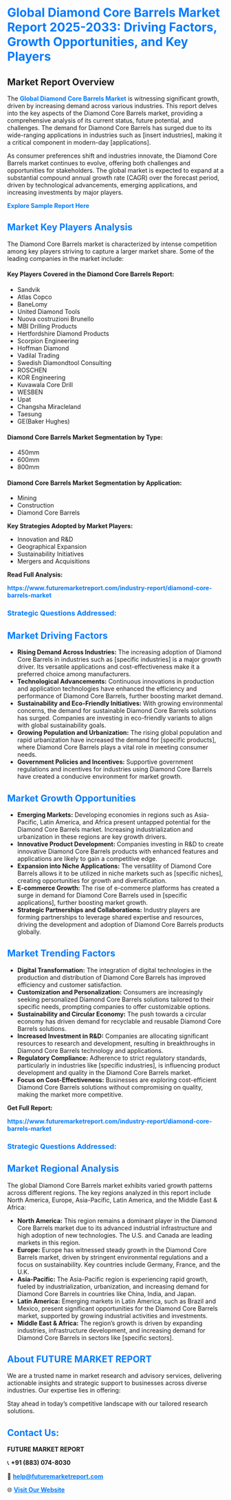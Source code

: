 <h1 style="color: #007BFF;">Global Diamond Core Barrels Market Report 2025-2033: Driving Factors, Growth Opportunities, and Key Players</h1>

<section id="overview">
<h2>Market Report Overview</h2>
<p>The <a href="https://www.futuremarketreport.com/industry-report/diamond-core-barrels-market" style="color: #007BFF; text-decoration: none;"><strong>Global Diamond Core Barrels Market</strong></a> is witnessing significant growth, driven by increasing demand across various industries. This report delves into the key aspects of the Diamond Core Barrels market, providing a comprehensive analysis of its current status, future potential, and challenges. The demand for Diamond Core Barrels has surged due to its wide-ranging applications in industries such as [insert industries], making it a critical component in modern-day [applications].</p>
<p>As consumer preferences shift and industries innovate, the Diamond Core Barrels market continues to evolve, offering both challenges and opportunities for stakeholders. The global market is expected to expand at a substantial compound annual growth rate (CAGR) over the forecast period, driven by technological advancements, emerging applications, and increasing investments by major players.</p>
</section>

<section id="overview">
<p><a href="https://www.futuremarketreport.com/request-sample/reportId=127943" style="color: #007BFF; text-decoration: none;"><strong>Explore Sample Report Here</strong></a></p>
</section>

<section id="key-players">
<h2 style="color: #007BFF;">Market Key Players Analysis</h2>
<p>The Diamond Core Barrels market is characterized by intense competition among key players striving to capture a larger market share. Some of the leading companies in the market include:</p>
<h4>Key Players Covered in the Diamond Core Barrels Report:</h4>
<ul><li>Sandvik</li><li>Atlas Copco</li><li>BaneLomy</li><li>United Diamond Tools</li><li>Nuova costruzioni Brunello</li><li>MBI Drilling Products</li><li>Hertfordshire Diamond Products</li><li>Scorpion Engineering</li><li>Hoffman Diamond</li><li>Vadilal Trading</li><li>Swedish Diamondtool Consulting</li><li>ROSCHEN</li><li>KOR Engineering</li><li>Kuvawala Core Drill</li><li>WESBEN</li><li>Upat</li><li>Changsha Miracleland</li><li>Taesung</li><li>GE(Baker Hughes)</li></ul>
<h4>Diamond Core Barrels Market Segmentation by Type:</h4>
<ul><li>450mm</li><li>600mm</li><li>800mm</li></ul>

<h4>Diamond Core Barrels Market Segmentation by Application:</h4>
<ul><li>Mining</li><li>Construction</li><li>Diamond Core Barrels</li></ul>
<p><strong>Key Strategies Adopted by Market Players:</strong></p>
<ul>
<li>Innovation and R&D</li>
<li>Geographical Expansion</li>
<li>Sustainability Initiatives</li>
<li>Mergers and Acquisitions</li>
</ul>
</section>

<section>
<p><strong>Read Full Analysis: </strong></p><a href="https://www.futuremarketreport.com/industry-report/diamond-core-barrels-market" style="color: #007BFF; text-decoration: none;"><strong>https://www.futuremarketreport.com/industry-report/diamond-core-barrels-market</strong></a>
<h3 style="color: #007BFF;">Strategic Questions Addressed:</h3>
</section>

<section id="driving-factors">
<h2 style="color: #007BFF;">Market Driving Factors</h2>
<ul>
<li><strong>Rising Demand Across Industries:</strong> The increasing adoption of Diamond Core Barrels in industries such as [specific industries] is a major growth driver. Its versatile applications and cost-effectiveness make it a preferred choice among manufacturers.</li>
<li><strong>Technological Advancements:</strong> Continuous innovations in production and application technologies have enhanced the efficiency and performance of Diamond Core Barrels, further boosting market demand.</li>
<li><strong>Sustainability and Eco-Friendly Initiatives:</strong> With growing environmental concerns, the demand for sustainable Diamond Core Barrels solutions has surged. Companies are investing in eco-friendly variants to align with global sustainability goals.</li>
<li><strong>Growing Population and Urbanization:</strong> The rising global population and rapid urbanization have increased the demand for [specific products], where Diamond Core Barrels plays a vital role in meeting consumer needs.</li>
<li><strong>Government Policies and Incentives:</strong> Supportive government regulations and incentives for industries using Diamond Core Barrels have created a conducive environment for market growth.</li>
</ul>
</section>

<section id="growth-opportunities">
<h2 style="color: #007BFF;">Market Growth Opportunities</h2>
<ul>
<li><strong>Emerging Markets:</strong> Developing economies in regions such as Asia-Pacific, Latin America, and Africa present untapped potential for the Diamond Core Barrels market. Increasing industrialization and urbanization in these regions are key growth drivers.</li>
<li><strong>Innovative Product Development:</strong> Companies investing in R&D to create innovative Diamond Core Barrels products with enhanced features and applications are likely to gain a competitive edge.</li>
<li><strong>Expansion into Niche Applications:</strong> The versatility of Diamond Core Barrels allows it to be utilized in niche markets such as [specific niches], creating opportunities for growth and diversification.</li>
<li><strong>E-commerce Growth:</strong> The rise of e-commerce platforms has created a surge in demand for Diamond Core Barrels used in [specific applications], further boosting market growth.</li>
<li><strong>Strategic Partnerships and Collaborations:</strong> Industry players are forming partnerships to leverage shared expertise and resources, driving the development and adoption of Diamond Core Barrels products globally.</li>
</ul>
</section>

<section id="trending-factors">
<h2 style="color: #007BFF;">Market Trending Factors</h2>
<ul>
<li><strong>Digital Transformation:</strong> The integration of digital technologies in the production and distribution of Diamond Core Barrels has improved efficiency and customer satisfaction.</li>
<li><strong>Customization and Personalization:</strong> Consumers are increasingly seeking personalized Diamond Core Barrels solutions tailored to their specific needs, prompting companies to offer customizable options.</li>
<li><strong>Sustainability and Circular Economy:</strong> The push towards a circular economy has driven demand for recyclable and reusable Diamond Core Barrels solutions.</li>
<li><strong>Increased Investment in R&D:</strong> Companies are allocating significant resources to research and development, resulting in breakthroughs in Diamond Core Barrels technology and applications.</li>
<li><strong>Regulatory Compliance:</strong> Adherence to strict regulatory standards, particularly in industries like [specific industries], is influencing product development and quality in the Diamond Core Barrels market.</li>
<li><strong>Focus on Cost-Effectiveness:</strong> Businesses are exploring cost-efficient Diamond Core Barrels solutions without compromising on quality, making the market more competitive.</li>
</ul>
</section>

<section>
<p><strong>Get Full Report: </strong></p><a href="https://www.futuremarketreport.com/industry-report/diamond-core-barrels-market" style="color: #007BFF; text-decoration: none;"><strong>https://www.futuremarketreport.com/industry-report/diamond-core-barrels-market</strong></a>
<h3 style="color: #007BFF;">Strategic Questions Addressed:</h3>
</section>


<section id="regional-analysis">
<h2 style="color: #007BFF;">Market Regional Analysis</h2>
<p>The global Diamond Core Barrels market exhibits varied growth patterns across different regions. The key regions analyzed in this report include North America, Europe, Asia-Pacific, Latin America, and the Middle East & Africa:</p>
<ul>
<li><strong>North America:</strong> This region remains a dominant player in the Diamond Core Barrels market due to its advanced industrial infrastructure and high adoption of new technologies. The U.S. and Canada are leading markets in this region.</li>
<li><strong>Europe:</strong> Europe has witnessed steady growth in the Diamond Core Barrels market, driven by stringent environmental regulations and a focus on sustainability. Key countries include Germany, France, and the U.K.</li>
<li><strong>Asia-Pacific:</strong> The Asia-Pacific region is experiencing rapid growth, fueled by industrialization, urbanization, and increasing demand for Diamond Core Barrels in countries like China, India, and Japan.</li>
<li><strong>Latin America:</strong> Emerging markets in Latin America, such as Brazil and Mexico, present significant opportunities for the Diamond Core Barrels market, supported by growing industrial activities and investments.</li>
<li><strong>Middle East & Africa:</strong> The region’s growth is driven by expanding industries, infrastructure development, and increasing demand for Diamond Core Barrels in sectors like [specific sectors].</li>
</ul>
</section>

<footer>
<h2 style="color: #007BFF;">About FUTURE MARKET REPORT</h2>
<p>We are a trusted name in market research and advisory services, delivering actionable insights and strategic support to businesses across diverse industries. Our expertise lies in offering:</p>

<p>Stay ahead in today’s competitive landscape with our tailored research solutions.</p>

<h2 style="color: #007BFF;">Contact Us:</h2>
<p><strong>FUTURE MARKET REPORT</strong></p>
<p>📞 <strong>+91 (883) 074-8030</strong></p>
<p>📧 <strong><a href="mailto:help@futuremarketreport.com" style="color: #007BFF;">help@futuremarketreport.com</a></strong></p>
<p>🌐 <strong><a href="https://www.futuremarketreport.com/" style="color: #007BFF;">Visit Our Website</a></strong></p>
</footer>